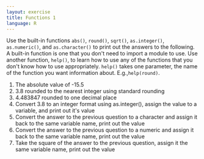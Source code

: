 ```yaml
---
layout: exercise
title: Functions 1
language: R
---
```


Use the built-in functions `abs()`, `round()`, `sqrt()`, `as.integer()`, `as.numeric()`, and `as.character()` to print out the answers to the following. A built-in function is one
that you don't need to import a module to use. Use another function, `help()`,
to learn how to use any of the functions that you don't know how to use
appropriately. `help()` takes one parameter, the name of the function you want
information about. E.g.,`help(round)`.

1. The absolute value of -15.5
2. 3.8 rounded to the nearest integer using standard rounding
3. 4.483847 rounded to one decimal place
4. Convert 3.8 to an integer format using as.integer(), assign the value to a
variable, and print out it's value
5. Convert the answer to the previous question to a character and assign it
back to the same variable name, print out the value
6. Convert the answer to the previous question to a numeric and assign it
back to the same variable name, print out the value
7. Take the square of the answer to the previous question, assign it the
same variable name, print out the value
